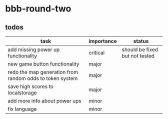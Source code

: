# bbb-round-two

## todos

| task                                                     | importance | status                         |
| -------------------------------------------------------- | ---------- | ------------------------------ |
| add missing power up functionality                       | critical   | should be fixed but not tested |
| new game button functionality                            | major      |                                |
| redo the map generation from random odds to token system | major      |                                |
| save high scores to localstorage                         | major      |                                |
| add more info about power ups                            | minor      |                                |
| fix language                                             | minor      |                                |

